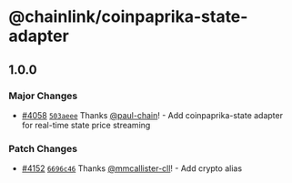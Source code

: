 # @chainlink/coinpaprika-state-adapter

## 1.0.0

### Major Changes

- [#4058](https://github.com/smartcontractkit/external-adapters-js/pull/4058) [`503aeee`](https://github.com/smartcontractkit/external-adapters-js/commit/503aeee0230df778413f087cbaf4f05c03fb6609) Thanks [@paul-chain](https://github.com/paul-chain)! - Add coinpaprika-state adapter for real-time state price streaming

### Patch Changes

- [#4152](https://github.com/smartcontractkit/external-adapters-js/pull/4152) [`6696c46`](https://github.com/smartcontractkit/external-adapters-js/commit/6696c46bf9381a221397447e02f914ae345d26be) Thanks [@mmcallister-cll](https://github.com/mmcallister-cll)! - Add crypto alias
